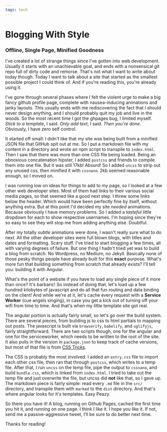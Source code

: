```yaml
---
tags: tech
---
```


# Blogging With Style
### Offline, Single Page, Minified Goodness

I've created a lot of strange things since I've gotten into web development. Usually it starts with an unachievable goal, and ends with a nonsensical git repo full of dirty code and remorse. That's not what I want to write about today though. Today I want to talk about a site that started as the smallest possible project I could think of. And if you're reading this, you're already using it.

I've gone through several phases where I felt the violent urge to make a big fancy github profile page, complete with nausea-inducing animations and janky layouts. This usually ends with me rediscovering the fact that I should never design anything, and I should probably quit my job and live in the woods. So the most recent time I got the ghpages bug, I limited myself. _Stick to a template_, I said. _Only add text_, I said. _Then you're done_. Obviously, I have zero self control.

It started off small: I didn't like that my site was being built from a minified JSON file that GitHub spit out at me. So I put a markdown file with my content in a directory and wrote an npm script to transpile to `index.html`. Then I saw that there was more than one CSS file being loaded. Being an obnoxious concatenation hipster, I added `postcss` and friends to compile them into one file. But it was still 17kb! Absurd! So I added `uncss` to strip out any unused css, then minified it with `cssnano`. 2kb seemed reasonable enough, so I moved on.

I was running low on ideas for things to add to my page, so I looked at a few other web developer sites. Most of them had links to their various social media pages, so that seemed like a good next step. I threw some links below the header. Which would have been perfectly fine by itself, without anything extra. But at this point I'd decided my site _needed_ animations. Because obviously I have memory problems. So I added a _tasteful_ little dropdown for each to show respective usernames. I'm hoping since they're so easy to see they will stop me from adding anything else. Doubtful.

After my totally _subtle_ animations were done, I wasn't really sure what to do next. All the other developer sites were full blown blogs, with titles and dates and formatting. Scary stuff. I've tried to start blogging a few times, all with varying degrees of failure. But one thing I hadn't tried yet was to build a blog from scratch. No Wordpress, no Medium, no Jekyll. Basically none of those pesky things people have already built for this **exact** purpose. What's more fun that building something from scratch that already exists? I'll tell you: building it with Angular.

What's the point of a website if you have to load any single piece of it more than once? It's barbaric! So instead of doing that, let's load up a few hundred kilobytes of javascript and do all that fun routing and data binding on the client! And while we're at it, let's cache every request with a **Service Worker** (cue angels singing), in case you get a kick out of turning off your wifi from time to time. And that's when my little template site got real.

The angular portion is actually fairly small, so let's go over the build system. There are several pieces, from building js to css to html partials to mapping out posts. The javascript is built via `browserify`, `babelify`, and `uglifyjs`, fairly straightforward. There are two scripts though, one for the angular and one for the serviceworker, which needs to be written to the root of the site. It also pulls in the version in `package.json` to keep track of cache versions, but most of that file is from [CSS Tricks](https://css-tricks.com/serviceworker-for-offline/).

The CSS is probably the most involved. I added an `entry.css` file to import each other css file, then ran that through `postcss`, which writes to a temp file. After that, I run `uncss` on the temp file, pipe the output to `cssnano`, and build `bundle.css`, which is linked from `index.html`. I tried to take out the temp file and just overwrite the file, but uncss did **not** like that, so I gave up. The markdown piece is fairly simple: read every `.md` file in the `src/` directory, and transpile them with `marked` to the `dist` directory. And that's where angular looks for it's templates. Easy Peazy.

So there you have it! A blog, running on Github Pages, cached the first time you hit it, and running on one page. I think I like it. I hope you like it. If not, send me a passive-aggressive tweet, I'll be sure to do better next time.

Thanks for reading!
